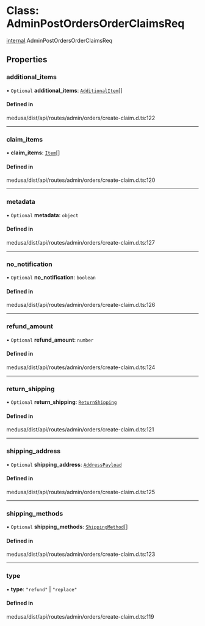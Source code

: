 # Class: AdminPostOrdersOrderClaimsReq

[internal](../modules/internal-12.md).AdminPostOrdersOrderClaimsReq

## Properties

### additional\_items

• `Optional` **additional\_items**: [`AdditionalItem`](internal-12.AdditionalItem-1.md)[]

#### Defined in

medusa/dist/api/routes/admin/orders/create-claim.d.ts:122

___

### claim\_items

• **claim\_items**: [`Item`](internal-12.Item-1.md)[]

#### Defined in

medusa/dist/api/routes/admin/orders/create-claim.d.ts:120

___

### metadata

• `Optional` **metadata**: `object`

#### Defined in

medusa/dist/api/routes/admin/orders/create-claim.d.ts:127

___

### no\_notification

• `Optional` **no\_notification**: `boolean`

#### Defined in

medusa/dist/api/routes/admin/orders/create-claim.d.ts:126

___

### refund\_amount

• `Optional` **refund\_amount**: `number`

#### Defined in

medusa/dist/api/routes/admin/orders/create-claim.d.ts:124

___

### return\_shipping

• `Optional` **return\_shipping**: [`ReturnShipping`](internal-12.ReturnShipping-2.md)

#### Defined in

medusa/dist/api/routes/admin/orders/create-claim.d.ts:121

___

### shipping\_address

• `Optional` **shipping\_address**: [`AddressPayload`](internal.AddressPayload.md)

#### Defined in

medusa/dist/api/routes/admin/orders/create-claim.d.ts:125

___

### shipping\_methods

• `Optional` **shipping\_methods**: [`ShippingMethod`](internal-12.ShippingMethod-1.md)[]

#### Defined in

medusa/dist/api/routes/admin/orders/create-claim.d.ts:123

___

### type

• **type**: ``"refund"`` \| ``"replace"``

#### Defined in

medusa/dist/api/routes/admin/orders/create-claim.d.ts:119
